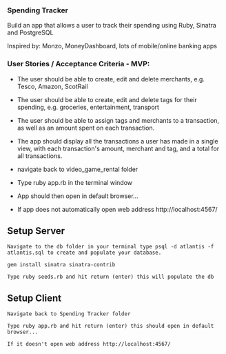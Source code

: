 ### Spending Tracker

Build an app that allows a user to track their spending using Ruby, Sinatra and PostgreSQL

Inspired by:
Monzo, MoneyDashboard, lots of mobile/online banking apps

### User Stories / Acceptance Criteria - MVP:

- The user should be able to create, edit and delete merchants, e.g. Tesco, Amazon, ScotRail
- The user should be able to create, edit and delete tags for their spending, e.g. groceries, entertainment, transport
- The user should be able to assign tags and merchants to a transaction, as well as an amount spent on each transaction.
- The app should display all the transactions a user has made in a single view, with each transaction's amount, merchant and tag, and a total for all transactions.




- navigate back to video_game_rental folder
- Type ruby app.rb in the terminal window
- App should then open in default browser...
- If app does not automatically open web address http://localhost:4567/


## Setup Server
```
Navigate to the db folder in your terminal type psql -d atlantis -f atlantis.sql to create and populate your database.
```
```
gem install sinatra sinatra-contrib
```
```
Type ruby seeds.rb and hit return (enter) this will populate the db
```

## Setup Client
```
Navigate back to Spending Tracker folder
```
```
Type ruby app.rb and hit return (enter) this should open in default browser...
```
```
If it doesn't open web address http://localhost:4567/
```
